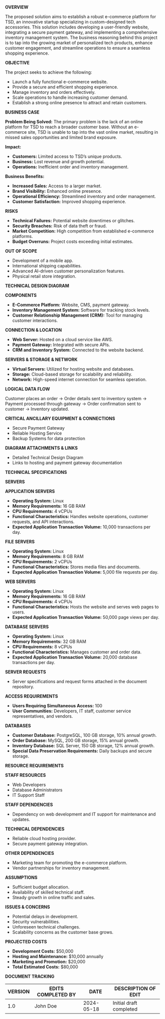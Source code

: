 **OVERVIEW**

The proposed solution aims to establish a robust e-commerce platform for TSD, an innovative startup specializing in custom-designed tech accessories. This solution includes developing a user-friendly website, integrating a secure payment gateway, and implementing a comprehensive inventory management system. The business reasoning behind this project is to tap into the growing market of personalized tech products, enhance customer engagement, and streamline operations to ensure a seamless shopping experience.

**OBJECTIVE**

The project seeks to achieve the following:
- Launch a fully functional e-commerce website.
- Provide a secure and efficient shopping experience.
- Manage inventory and orders effectively.
- Scale operations to handle increasing customer demand.
- Establish a strong online presence to attract and retain customers.

**BUSINESS CASE**

**Problem Being Solved:**
The primary problem is the lack of an online platform for TSD to reach a broader customer base. Without an e-commerce site, TSD is unable to tap into the vast online market, resulting in missed sales opportunities and limited brand exposure.

**Impact:**
- **Customers:** Limited access to TSD’s unique products.
- **Business:** Lost revenue and growth potential.
- **Operations:** Inefficient order and inventory management.

**Business Benefits:**
- **Increased Sales:** Access to a larger market.
- **Brand Visibility:** Enhanced online presence.
- **Operational Efficiency:** Streamlined inventory and order management.
- **Customer Satisfaction:** Improved shopping experience.

**RISKS**

- **Technical Failures:** Potential website downtimes or glitches.
- **Security Breaches:** Risk of data theft or fraud.
- **Market Competition:** High competition from established e-commerce platforms.
- **Budget Overruns:** Project costs exceeding initial estimates.

**OUT OF SCOPE**

- Development of a mobile app.
- International shipping capabilities.
- Advanced AI-driven customer personalization features.
- Physical retail store integration.

**TECHNICAL DESIGN DIAGRAM**

**COMPONENTS**

- **E-Commerce Platform:** Website, CMS, payment gateway.
- **Inventory Management System:** Software for tracking stock levels.
- **Customer Relationship Management (CRM):** Tool for managing customer interactions.

**CONNECTION & LOCATION**

- **Web Server:** Hosted on a cloud service like AWS.
- **Payment Gateway:** Integrated with secure APIs.
- **CRM and Inventory System:** Connected to the website backend.

**SERVERS & STORAGE & NETWORK**

- **Virtual Servers:** Utilized for hosting website and databases.
- **Storage:** Cloud-based storage for scalability and reliability.
- **Network:** High-speed internet connection for seamless operation.

**LOGICAL DATA FLOW**

Customer places an order → Order details sent to inventory system → Payment processed through gateway → Order confirmation sent to customer → Inventory updated.

**CRITICAL ANCILLARY EQUIPMENT & CONNECTIONS**

- Secure Payment Gateway
- Reliable Hosting Service
- Backup Systems for data protection

**DIAGRAM ATTACHMENTS & LINKS**

- Detailed Technical Design Diagram
- Links to hosting and payment gateway documentation

**TECHNICAL SPECIFICATIONS**

**SERVERS**

**APPLICATION SERVERS**
- **Operating System:** Linux
- **Memory Requirements:** 16 GB RAM
- **CPU Requirements:** 4 vCPUs
- **Functional Characteristics:** Handles website operations, customer requests, and API interactions.
- **Expected Application Transaction Volume:** 10,000 transactions per day.

**FILE SERVERS**
- **Operating System:** Linux
- **Memory Requirements:** 8 GB RAM
- **CPU Requirements:** 2 vCPUs
- **Functional Characteristics:** Stores media files and documents.
- **Expected Application Transaction Volume:** 5,000 file requests per day.

**WEB SERVERS**
- **Operating System:** Linux
- **Memory Requirements:** 16 GB RAM
- **CPU Requirements:** 4 vCPUs
- **Functional Characteristics:** Hosts the website and serves web pages to users.
- **Expected Application Transaction Volume:** 50,000 page views per day.

**DATABASE SERVERS**
- **Operating System:** Linux
- **Memory Requirements:** 32 GB RAM
- **CPU Requirements:** 8 vCPUs
- **Functional Characteristics:** Manages customer and order data.
- **Expected Application Transaction Volume:** 20,000 database transactions per day.

**SERVER REQUESTS**
- Server specifications and request forms attached in the document repository.

**ACCESS REQUIREMENTS**

- **Users Requiring Simultaneous Access:** 100
- **User Communities:** Developers, IT staff, customer service representatives, and vendors.

**DATABASES**

- **Customer Database:** PostgreSQL, 100 GB storage, 10% annual growth.
- **Order Database:** MySQL, 200 GB storage, 15% annual growth.
- **Inventory Database:** SQL Server, 150 GB storage, 12% annual growth.
- **Special Data Preservation Requirements:** Daily backups and secure storage.

**RESOURCE REQUIREMENTS**

**STAFF RESOURCES**
- Web Developers
- Database Administrators
- IT Support Staff

**STAFF DEPENDENCIES**
- Dependency on web development and IT support for maintenance and updates.

**TECHNICAL DEPENDENCIES**
- Reliable cloud hosting provider.
- Secure payment gateway integration.

**OTHER DEPENDENCIES**
- Marketing team for promoting the e-commerce platform.
- Vendor partnerships for inventory management.

**ASSUMPTIONS**

- Sufficient budget allocation.
- Availability of skilled technical staff.
- Steady growth in online traffic and sales.

**ISSUES & CONCERNS**

- Potential delays in development.
- Security vulnerabilities.
- Unforeseen technical challenges.
- Scalability concerns as the customer base grows.

**PROJECTED COSTS**

- **Development Costs:** $50,000
- **Hosting and Maintenance:** $10,000 annually
- **Marketing and Promotion:** $20,000
- **Total Estimated Costs:** $80,000

**DOCUMENT TRACKING**

| VERSION | EDITS COMPLETED BY | DATE       | DESCRIPTION OF EDIT       |
|---------|---------------------|------------|---------------------------|
| 1.0     | John Doe            | 2024-05-18 | Initial draft completed   |
